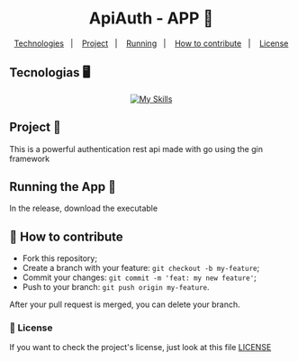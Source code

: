 <h1 align="center">
    ApiAuth - APP 🏪
</h1>

<p align="center">
  <a href="#tecnologias">Technologies</a>&nbsp;&nbsp;&nbsp;|&nbsp;&nbsp;&nbsp;
  <a href="#projeto">Project</a>&nbsp;&nbsp;&nbsp;|&nbsp;&nbsp;&nbsp;
  <a href="#rodando">Running</a>&nbsp;&nbsp;&nbsp;|&nbsp;&nbsp;&nbsp;
  <a href="#como-contribuir">How to contribute</a>&nbsp;&nbsp;&nbsp;|&nbsp;&nbsp;&nbsp;
  <a href="#license">License</a>
</p>

<a id="tecnologias"></a>

## Tecnologias 🖥️

<div align="center">

[![My Skills](https://skills.thijs.gg/icons?i=go,postgres,bash)](https://skills.thijs.gg)

</div>

<a id="projeto"></a>

## Project 📕

This is a powerful authentication rest api made with go using the gin framework

<a id="rodando"></a>

## Running the App 🚀

In the release, download the executable

<a id="como-contribuir"></a>

## 🤔 How to contribute

-   Fork this repository;
-   Create a branch with your feature: `git checkout -b my-feature`;
-   Commit your changes: `git commit -m 'feat: my new feature'`;
-   Push to your branch: `git push origin my-feature`.

After your pull request is merged, you can delete your branch.

<a id="license"></a>

### 🔖 License

If you want to check the project's license, just look at this file [LICENSE](./LICENSE)
